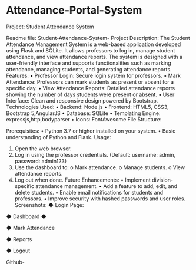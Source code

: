 # Attendance-Portal-System
Project: Student Attendance System

Readme file:
Student-Attendance-System- Project Description:
The Student Attendance Management System is a web-based application developed using Flask and SQLite. It allows professors to log in, manage student attendance, and view attendance reports. The system is designed with a user-friendly interface and supports functionalities such as marking attendance, managing students, and generating attendance reports.
Features:
•	Professor Login: Secure login system for professors.
•	Mark Attendance: Professors can mark students as present or absent for a specific day.
•	View Attendance Reports: Detailed attendance reports showing the number of days students were present or absent.
•	User Interface: Clean and responsive design powered by Bootstrap.
Technologies Used:
•	Backend: Node.js
•	Frontend: HTML5, CSS3, Bootstrap 5,AngularJS
•	Database: SQLite
•	Templating Engine: expressjs,http,bodyparser
•	Icons: FontAwesome
File Structure:
 
 


Prerequisites:
•	Python 3.7 or higher installed on your system.
•	Basic understanding of Python and Flask.
Usage:
1.	Open the web browser.
2.	Log in using the professor credentials. (Default: username: admin, password: admin123)
3.	Use the dashboard to:
o	Mark attendance.
o	Manage students.
o	View attendance reports.
4.	Log out when done.
Future Enhancements:
•	Implement division-specific attendance management.
•	Add a feature to add, edit, and delete students.
•	Enable email notifications for students and professors.
•	Improve security with hashed passwords and user roles.
Screenshots:
◆	Login Page:
 

◆	Dashboard
◆	 


◆	Mark Attendance 


◆	Reports 

◆	Logout 



Github- 
 

